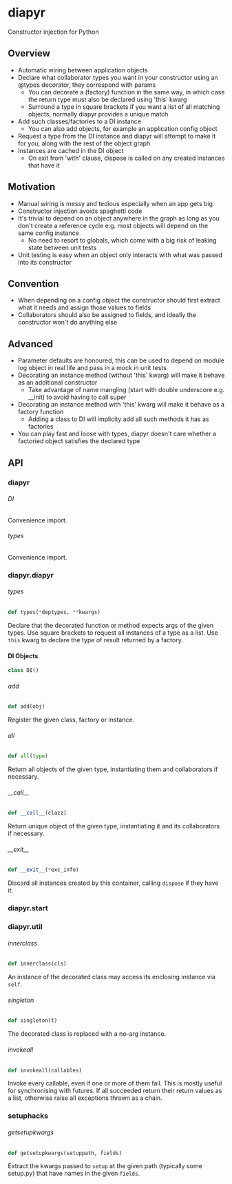 # diapyr
Constructor injection for Python

## Overview
* Automatic wiring between application objects
* Declare what collaborator types you want in your constructor using an @types decorator, they correspond with params
    * You can decorate a (factory) function in the same way, in which case the return type must also be declared using 'this' kwarg
    * Surround a type in square brackets if you want a list of all matching objects, normally diapyr provides a unique match
* Add such classes/factories to a DI instance
    * You can also add objects, for example an application config object
* Request a type from the DI instance and diapyr will attempt to make it for you, along with the rest of the object graph
* Instances are cached in the DI object
    * On exit from 'with' clause, dispose is called on any created instances that have it

## Motivation
* Manual wiring is messy and tedious especially when an app gets big
* Constructor injection avoids spaghetti code
* It's trivial to depend on an object anywhere in the graph as long as you don't create a reference cycle e.g. most objects will depend on the same config instance
    * No need to resort to globals, which come with a big risk of leaking state between unit tests
* Unit testing is easy when an object only interacts with what was passed into its constructor

## Convention
* When depending on a config object the constructor should first extract what it needs and assign those values to fields
* Collaborators should also be assigned to fields, and ideally the constructor won't do anything else

## Advanced
* Parameter defaults are honoured, this can be used to depend on module log object in real life and pass in a mock in unit tests
* Decorating an instance method (without 'this' kwarg) will make it behave as an additional constructor
    * Take advantage of name mangling (start with double underscore e.g. \_\_init) to avoid having to call super
* Decorating an instance method with 'this' kwarg will make it behave as a factory function
    * Adding a class to DI will implicity add all such methods it has as factories
* You can play fast and loose with types, diapyr doesn't care whether a factoried object satisfies the declared type

## API

<a id="diapyr"></a>

### diapyr

<a id="diapyr.DI"></a>

###### DI

Convenience import.

<a id="diapyr.types"></a>

###### types

Convenience import.

<a id="diapyr.diapyr"></a>

### diapyr.diapyr

<a id="diapyr.diapyr.types"></a>

###### types

```python
def types(*deptypes, **kwargs)
```

Declare that the decorated function or method expects args of the given types. Use square brackets to request all instances of a type as a list. Use `this` kwarg to declare the type of result returned by a factory.

<a id="diapyr.diapyr.DI"></a>

#### DI Objects

```python
class DI()
```

<a id="diapyr.diapyr.DI.add"></a>

###### add

```python
def add(obj)
```

Register the given class, factory or instance.

<a id="diapyr.diapyr.DI.all"></a>

###### all

```python
def all(type)
```

Return all objects of the given type, instantiating them and collaborators if necessary.

<a id="diapyr.diapyr.DI.__call__"></a>

###### \_\_call\_\_

```python
def __call__(clazz)
```

Return unique object of the given type, instantiating it and its collaborators if necessary.

<a id="diapyr.diapyr.DI.__exit__"></a>

###### \_\_exit\_\_

```python
def __exit__(*exc_info)
```

Discard all instances created by this container, calling `dispose` if they have it.

<a id="diapyr.start"></a>

### diapyr.start

<a id="diapyr.util"></a>

### diapyr.util

<a id="diapyr.util.innerclass"></a>

###### innerclass

```python
def innerclass(cls)
```

An instance of the decorated class may access its enclosing instance via `self`.

<a id="diapyr.util.singleton"></a>

###### singleton

```python
def singleton(t)
```

The decorated class is replaced with a no-arg instance.

<a id="diapyr.util.invokeall"></a>

###### invokeall

```python
def invokeall(callables)
```

Invoke every callable, even if one or more of them fail. This is mostly useful for synchronising with futures.
If all succeeded return their return values as a list, otherwise raise all exceptions thrown as a chain.

<a id="setuphacks"></a>

### setuphacks

<a id="setuphacks.getsetupkwargs"></a>

###### getsetupkwargs

```python
def getsetupkwargs(setuppath, fields)
```

Extract the kwargs passed to `setup` at the given path (typically some setup.py) that have names in the given `fields`.


